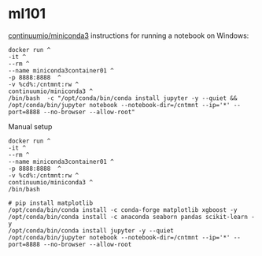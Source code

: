 # ml101


[continuumio/miniconda3](https://hub.docker.com/r/continuumio/miniconda3) instructions for running a notebook on Windows:
 
```
docker run ^
-it ^
--rm ^
--name miniconda3container01 ^
-p 8888:8888  ^
-v %cd%:/cntmnt:rw ^
continuumio/miniconda3 ^
/bin/bash  -c "/opt/conda/bin/conda install jupyter -y --quiet && /opt/conda/bin/jupyter notebook --notebook-dir=/cntmnt --ip='*' --port=8888 --no-browser --allow-root"

```
  
Manual setup
```
docker run ^
-it ^
--rm ^
--name miniconda3container01 ^
-p 8888:8888  ^
-v %cd%:/cntmnt:rw ^
continuumio/miniconda3 ^
/bin/bash 
```
```
# pip install matplotlib
/opt/conda/bin/conda install -c conda-forge matplotlib xgboost -y 
/opt/conda/bin/conda install -c anaconda seaborn pandas scikit-learn -y 
/opt/conda/bin/conda install jupyter -y --quiet 
/opt/conda/bin/jupyter notebook --notebook-dir=/cntmnt --ip='*' --port=8888 --no-browser --allow-root



```

